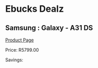 
# Ebucks Dealz
## Samsung : Galaxy - A31 DS
[Product Page](https://www.ebucks.com/web/shop/productSelected.do?prodId=1012939604&catId=714947548)

Price: R5799.00

Savings: 


	